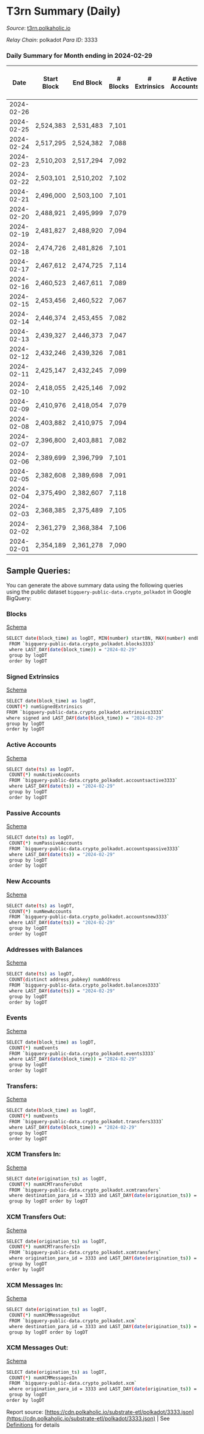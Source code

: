 # T3rn Summary (Daily)

_Source_: [t3rn.polkaholic.io](https://t3rn.polkaholic.io)

*Relay Chain*: polkadot
*Para ID*: 3333



### Daily Summary for Month ending in 2024-02-29


| Date    | Start Block | End Block | # Blocks | # Extrinsics | # Active Accounts | # Passive Accounts | # New Accounts | # Addresses | # Events  | # Transfers ($USD) | # XCM Transfers In ($USD) | # XCM Transfers Out ($USD) | # XCM In | # XCM Out | Issues |
|---------|-------------|-----------|----------|--------------|-------------------|--------------------|----------------|-------------|-----------|--------------------|---------------------------|----------------------------|----------|-----------|--------|
| 2024-02-26 |  |  |  |  |  |  |  |  |  |   |   |   |  |  |  |
| 2024-02-25 | 2,524,383 | 2,531,483 | 7,101 |  |  |  |  | 1 | 14,209 |   |   |   |  |  |  |
| 2024-02-24 | 2,517,295 | 2,524,382 | 7,088 |  |  |  |  | 1 | 14,183 |   |   |   |  |  |  |
| 2024-02-23 | 2,510,203 | 2,517,294 | 7,092 |  |  |  |  | 1 | 14,191 |   |   |   |  |  |  |
| 2024-02-22 | 2,503,101 | 2,510,202 | 7,102 |  |  |  |  | 1 | 14,211 |   |   |   |  |  |  |
| 2024-02-21 | 2,496,000 | 2,503,100 | 7,101 |  |  |  |  | 1 | 14,209 |   |   |   |  |  |  |
| 2024-02-20 | 2,488,921 | 2,495,999 | 7,079 |  |  |  |  | 1 | 14,165 |   |   |   |  |  |  |
| 2024-02-19 | 2,481,827 | 2,488,920 | 7,094 |  |  |  |  | 1 | 14,195 |   |   |   |  |  |  |
| 2024-02-18 | 2,474,726 | 2,481,826 | 7,101 |  |  |  |  | 1 | 14,209 |   |   |   |  |  |  |
| 2024-02-17 | 2,467,612 | 2,474,725 | 7,114 |  |  |  |  | 1 | 14,235 |   |   |   |  |  |  |
| 2024-02-16 | 2,460,523 | 2,467,611 | 7,089 |  |  |  |  | 1 | 14,185 |   |   |   |  |  |  |
| 2024-02-15 | 2,453,456 | 2,460,522 | 7,067 |  |  |  |  | 1 | 14,140 |   |   |   |  |  |  |
| 2024-02-14 | 2,446,374 | 2,453,455 | 7,082 |  |  |  |  | 1 | 14,171 |   |   |   |  |  |  |
| 2024-02-13 | 2,439,327 | 2,446,373 | 7,047 |  |  |  |  | 1 | 14,101 |   |   |   |  |  |  |
| 2024-02-12 | 2,432,246 | 2,439,326 | 7,081 |  |  |  |  | 1 | 14,169 |   |   |   |  |  |  |
| 2024-02-11 | 2,425,147 | 2,432,245 | 7,099 |  |  |  |  | 1 | 14,205 |   |   |   |  |  |  |
| 2024-02-10 | 2,418,055 | 2,425,146 | 7,092 |  |  |  |  | 1 | 14,191 |   |   |   |  |  |  |
| 2024-02-09 | 2,410,976 | 2,418,054 | 7,079 |  |  |  |  | 1 | 14,165 |   |   |   |  |  |  |
| 2024-02-08 | 2,403,882 | 2,410,975 | 7,094 |  |  |  |  | 1 | 14,195 |   |   |   |  |  |  |
| 2024-02-07 | 2,396,800 | 2,403,881 | 7,082 |  |  |  |  | 1 | 14,171 |   |   |   |  |  |  |
| 2024-02-06 | 2,389,699 | 2,396,799 | 7,101 |  |  |  |  | 1 | 14,209 |   |   |   |  |  |  |
| 2024-02-05 | 2,382,608 | 2,389,698 | 7,091 |  |  |  |  | 1 | 14,189 |   |   |   |  |  |  |
| 2024-02-04 | 2,375,490 | 2,382,607 | 7,118 |  |  |  |  | 1 | 14,243 |   |   |   |  |  |  |
| 2024-02-03 | 2,368,385 | 2,375,489 | 7,105 |  |  |  |  | 1 | 14,217 |   |   |   |  |  |  |
| 2024-02-02 | 2,361,279 | 2,368,384 | 7,106 |  |  |  |  | 1 | 14,219 |   |   |   |  |  |  |
| 2024-02-01 | 2,354,189 | 2,361,278 | 7,090 |  |  |  |  | 1 | 14,187 |   |   |   |  |  |  |

## Sample Queries:
You can generate the above summary data using the following queries using the public dataset `bigquery-public-data.crypto_polkadot` in Google BigQuery:


### Blocks 

[Schema](https://github.com/colorfulnotion/substrate-etl/blob/main/schema/blocks.json)

```bash
SELECT date(block_time) as logDT, MIN(number) startBN, MAX(number) endBN, COUNT(*) numBlocks 
 FROM `bigquery-public-data.crypto_polkadot.blocks3333`  
 where LAST_DAY(date(block_time)) = "2024-02-29" 
 group by logDT 
 order by logDT
```

### Signed Extrinsics 

[Schema](https://github.com/colorfulnotion/substrate-etl/blob/main/schema/extrinsics.json)

```bash
SELECT date(block_time) as logDT, 
COUNT(*) numSignedExtrinsics 
FROM `bigquery-public-data.crypto_polkadot.extrinsics3333`  
where signed and LAST_DAY(date(block_time)) = "2024-02-29" 
group by logDT 
order by logDT
```

### Active Accounts 

[Schema](https://github.com/colorfulnotion/substrate-etl/blob/main/schema/accountsactive.json)

```bash
SELECT date(ts) as logDT, 
 COUNT(*) numActiveAccounts 
 FROM `bigquery-public-data.crypto_polkadot.accountsactive3333` 
 where LAST_DAY(date(ts)) = "2024-02-29" 
 group by logDT 
 order by logDT
```

### Passive Accounts 

[Schema](https://github.com/colorfulnotion/substrate-etl/blob/main/schema/accountspassive.json)

```bash
SELECT date(ts) as logDT, 
 COUNT(*) numPassiveAccounts 
 FROM `bigquery-public-data.crypto_polkadot.accountspassive3333` 
 where LAST_DAY(date(ts)) = "2024-02-29" 
 group by logDT 
 order by logDT
```

### New Accounts 

[Schema](https://github.com/colorfulnotion/substrate-etl/blob/main/schema/accountsnew.json)

```bash
SELECT date(ts) as logDT, 
 COUNT(*) numNewAccounts 
 FROM `bigquery-public-data.crypto_polkadot.accountsnew3333` 
 where LAST_DAY(date(ts)) = "2024-02-29" 
 group by logDT
 order by logDT
```

### Addresses with Balances 

[Schema](https://github.com/colorfulnotion/substrate-etl/blob/main/schema/balances.json)

```bash
SELECT date(ts) as logDT,
 COUNT(distinct address_pubkey) numAddress 
 FROM `bigquery-public-data.crypto_polkadot.balances3333` 
 where LAST_DAY(date(ts)) = "2024-02-29" 
 group by logDT 
 order by logDT
```

### Events 

[Schema](https://github.com/colorfulnotion/substrate-etl/blob/main/schema/events.json)

```bash
SELECT date(block_time) as logDT, 
 COUNT(*) numEvents 
 FROM `bigquery-public-data.crypto_polkadot.events3333` 
 where LAST_DAY(date(block_time)) = "2024-02-29" 
 group by logDT 
 order by logDT
```

### Transfers:

[Schema](https://github.com/colorfulnotion/substrate-etl/blob/main/schema/transfers.json)

```bash
SELECT date(block_time) as logDT, 
 COUNT(*) numEvents 
 FROM `bigquery-public-data.crypto_polkadot.transfers3333` 
 where LAST_DAY(date(block_time)) = "2024-02-29" 
 group by logDT 
 order by logDT
```

### XCM Transfers In: 

[Schema](https://github.com/colorfulnotion/substrate-etl/blob/main/schema/xcmtransfers.json)

```bash
SELECT date(origination_ts) as logDT, 
 COUNT(*) numXCMTransfersOut 
 FROM `bigquery-public-data.crypto_polkadot.xcmtransfers` 
 where destination_para_id = 3333 and LAST_DAY(date(origination_ts)) = "2024-02-29" 
 group by logDT order by logDT
```

### XCM Transfers Out: 

[Schema](https://github.com/colorfulnotion/substrate-etl/blob/main/schema/xcmtransfers.json)

```bash
SELECT date(origination_ts) as logDT, 
 COUNT(*) numXCMTransfersIn 
 FROM `bigquery-public-data.crypto_polkadot.xcmtransfers` 
 where origination_para_id = 3333 and LAST_DAY(date(origination_ts)) = "2024-02-29" 
 group by logDT 
order by logDT
```

### XCM Messages In: 

[Schema](https://github.com/colorfulnotion/substrate-etl/blob/main/schema/xcm.json)

```bash
SELECT date(origination_ts) as logDT, 
 COUNT(*) numXCMMessagesOut 
 FROM `bigquery-public-data.crypto_polkadot.xcm` 
 where destination_para_id = 3333 and LAST_DAY(date(origination_ts)) = "2024-02-29" 
 group by logDT order by logDT
```

### XCM Messages Out: 

[Schema](https://github.com/colorfulnotion/substrate-etl/blob/main/schema/xcm.json)

```bash
SELECT date(origination_ts) as logDT, 
 COUNT(*) numXCMMessagesIn 
 FROM `bigquery-public-data.crypto_polkadot.xcm` 
 where origination_para_id = 3333 and LAST_DAY(date(origination_ts)) = "2024-02-29" 
 group by logDT 
order by logDT
```


Report source: [https://cdn.polkaholic.io/substrate-etl/polkadot/3333.json](https://cdn.polkaholic.io/substrate-etl/polkadot/3333.json) | See [Definitions](/DEFINITIONS.md) for details

